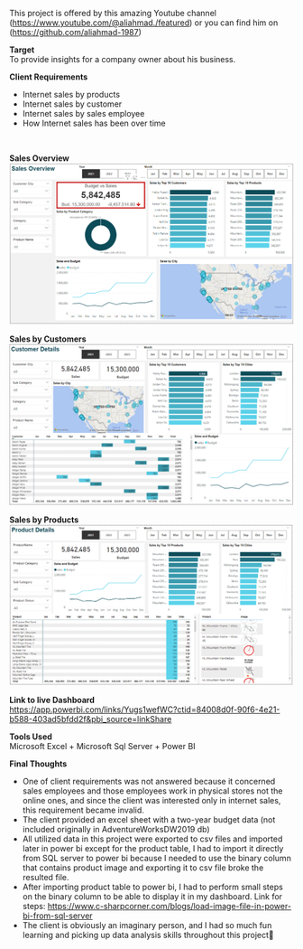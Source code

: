 
This project is offered by this amazing Youtube channel (https://www.youtube.com/@aliahmad./featured)
or you can find him on (https://github.com/aliahmad-1987)

**Target**<br /> To provide insights for a company owner about his business.

**Client Requirements**
* Internet sales by products
* Internet sales by customer
* Internet sales by sales employee
* How Internet sales has been over time
 <br />

**Sales Overview**<br />
![alt text](https://github.com/Amira-Ali/Portfolio-Projects/blob/main/Sales%20Insights/sales%20overview.png)

**Sales by Customers**<br/>
![alt text](https://github.com/Amira-Ali/Portfolio-Projects/blob/main/Sales%20Insights/sales%20by%20customers.png)

**Sales by Products**<br/>
![alt text](https://github.com/Amira-Ali/Portfolio-Projects/blob/main/Sales%20Insights/sales%20by%20products.png)

**Link to live Dashboard**<br/>
https://app.powerbi.com/links/Yugs1wefWC?ctid=84008d0f-90f6-4e21-b588-403ad5bfdd2f&pbi_source=linkShare

**Tools Used**<br />
Microsoft Excel + Microsoft Sql Server + Power BI

**Final Thoughts**<br/>
* One of client requirements was not answered because it concerned sales employees and those employees work in physical stores not the online ones, and since the client was interested only in internet sales, this requirement became invalid.
* The client provided an excel sheet with a two-year budget data (not included originally in AdventureWorksDW2019 db)
* All utilized data in this project were exported to csv files and imported later in power bi except for the product table, I had to import it directly from SQL server to power bi because I needed to use the binary column that contains product image and exporting it to csv file broke the resulted file.
* After importing product table to power bi, I had to perform small steps on the binary column to be able to display it in my dashboard. Link for steps: https://www.c-sharpcorner.com/blogs/load-image-file-in-power-bi-from-sql-server
* The client is obviously an imaginary person, and I had so much fun learning and picking up data analysis skills throughout this project:smiling_face_with_three_hearts:

